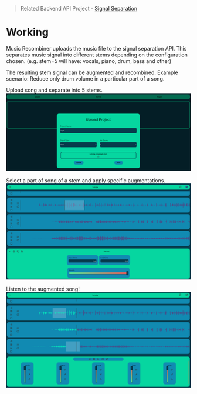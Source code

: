 > Related Backend API Project - [Signal Separation](https://github.com/vitrioil/signal_separation)

# Working
Music Recombiner uploads the music file to the signal separation API. This separates music signal into different stems depending on the configuration chosen. (e.g. stem=5 will have: vocals, piano, drum, bass and other)

The resulting stem signal can be augmented and recombined. Example scenario: Reduce only drum volume in a particular part of a song.

Upload song and separate into 5 stems.
![Home](./static/home_example.png)

Select a part of song of a stem and apply specific augmentations.
![Select](./static/select_example.png)

Listen to the augmented song!
![Augmented](./static/augmented_example.png)
